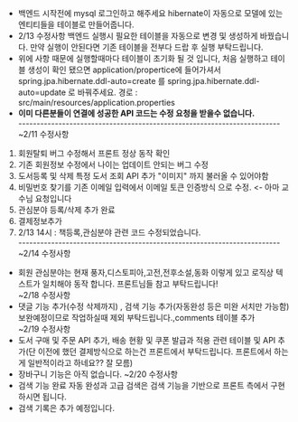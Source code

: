 * 백엔드 시작전에 mysql 로그인하고 해주세요 hibernate이 자동으로 모델에 있는 엔티티들을 테이블로 만들어줍니다. <br>
* 2/13 수정사항 백엔드 실행시 필요한 테이블을 자동으로 변경 및 생성하게 바꿨습니다. 만약 실행이 안된다면 기존 테이블을 전부다 드랍 후 실행 부탁드립니다.
* 위에 사항 때문에 실행할때마다 테이블이 초기화 될 것 입니다, 처음 실행하고 테이블 생성이 확인 됐으면 application/propertice에 들어가셔서 spring.jpa.hibernate.ddl-auto=create 를 spring.jpa.hibernate.ddl-auto=update 로 바꿔주세요.     경로 : src/main/resources/application.properties <br>
* <b>이미 다른분들이 연결에 성공한 API 코드는 수정 요청을 받을수 없습니다.</b><br>
------------------------------------------------------------------------<br>
~2/11 수정사항 <br>
1. 회원탈퇴 버그 수정해서 프론트 정상 동작 확인 <br>
2. 기존 회원정보 수정에서 나이는 업데이트 안되는 버그 수정 <br>
3. 도서등록 및 삭제 특정 도서 조회 API 추가 "이미지" 까지 불러올 수 있어야함 <br>
4. 비밀번호 찾기를 기존 이메일 입력에서 이메일 토큰 인증방식 으로 수정. <- 아마 교수님 요청입니다 
5. 관심분야 등록/삭제 추가 완료
6. 결제정보추가<br>
7. 2/13 14시 : 책등록,관심분야 관련 코드 수정되었습니다.<br>
------------------------------------------------------------------------<br>
~2/14 수정사항
* 회원 관심분야는 현재 풍자,디스토피아,고전,전후소설,동화 이렇게 있고 로직상 텍스트가 일치해야 동작 합니다. 프론트님들 참고 부탁드립니다! <br>
~2/18 수정사항
* 댓글 기능 추가(수정 삭제까지) , 검색 기능 추가(자동완성 등은 미완 서치만 가능함) 보완예정이므로 작업하실때 제외 부탁드립니다.,comments 테이블 추가<br>
~2/19 수정사항
* 도서 구매 및 주문 API 추가, 배송 현황 및 쿠폰 발급과 적용 관련 테이블 및 API 추가(단 이전에 했던 결제방식으로 하는건 프론트에서 부탁드립니다. 프론트에서 하는게 일반적이라고 하네요?? 잘 모름)<br>
* 장바구니 기능은 아직 없습니다.
~2/20 수정사항
* 검색 기능 완료 자동 완성과 고급 검색은 검색 기능을 기반으로 프론트 측에서 구현 하시면 됩니다.
* 검색 기록은 추가 예정입니다. 
